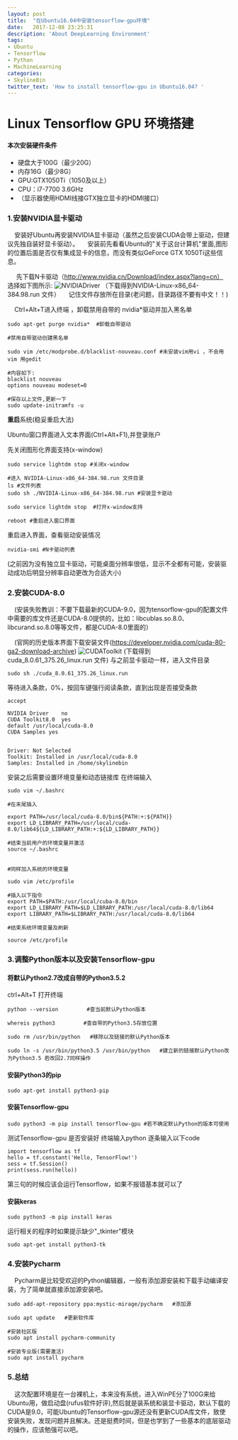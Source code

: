 ```yaml
---
layout: post
title:  "在Ubuntu16.04中安装tensorflow-gpu环境"
date:   2017-12-08 23:25:31
description: 'About DeepLearning Environment'
tags:
- Ubuntu
- Tensorflow
- Python
- MachineLearning
categories:
- SkylineBin
twitter_text: 'How to install tensorflow-gpu in Ubuntu16.04? '
---
```


# Linux Tensorflow GPU 环境搭建


#### 本次安装硬件条件
* 硬盘大于100G（最少20G）
* 内存16G（最少8G）
* GPU:GTX1050Ti（1050及以上）
* CPU：i7-7700 3.6GHz
* （显示器使用HDMI线接GTX独立显卡的HDMI接口）

### 1.安装NVIDIA显卡驱动
&nbsp;&nbsp;&nbsp;&nbsp;安装好Ubuntu再安装NVIDIA显卡驱动（虽然之后安装CUDA会带上驱动，但建议先独自装好显卡驱动）。
&nbsp;&nbsp;&nbsp;&nbsp;安装前先看看Ubuntu的"关于这台计算机"里面,图形的位置后面是否仅有集成显卡的信息，而没有类似GeForce GTX 1050Ti这些信息。

&nbsp;&nbsp;&nbsp;&nbsp;&nbsp;先下载N卡驱动（http://www.nvidia.cn/Download/index.aspx?lang=cn）
选择如下图所示:
![NVIDIADriver](https://store.skylinebin.com/NVIDIADriver.png)
（下载得到NVIDIA-Linux-x86_64-384.98.run 文件）
&nbsp;&nbsp;&nbsp;&nbsp;记住文件存放所在目录(老问题，目录路径不要有中文！！)

&nbsp;&nbsp;&nbsp;&nbsp;Ctrl+Alt+T进入终端 ，卸载禁用自带的 nvidia*驱动并加入黑名单
```
sudo apt-get purge nvidia*  #卸载自带驱动

#禁用自带驱动创建黑名单

sudo vim /etc/modprobe.d/blacklist-nouveau.conf #未安装vim用vi ，不会用vim 用gedit

#内容如下:
blacklist nouveau
options nouveau modeset=0

#保存以上文件,更新一下
sudo update-initramfs -u

```
<strong>重启</strong>系统(稳妥重启大法)

Ubuntu窗口界面进入文本界面(Ctrl+Alt+F1),并登录账户

先关闭图形化界面支持(x-window)

```
sudo service lightdm stop #关闭x-window

#进入 NVIDIA-Linux-x86_64-384.98.run 文件目录
ls #文件列表
sudo sh ./NVIDIA-Linux-x86_64-384.98.run #安装显卡驱动

sudo service lightdm stop  #打开x-window支持

reboot #重启进入窗口界面

```
重启进入界面，查看驱动安装情况
```
nvidia-smi #N卡驱动列表
```
(之前因为没有独立显卡驱动，可能桌面分辨率很低，显示不全都有可能，安装驱动成功后明显分辨率自动更改为合适大小)

### 2.安装CUDA-8.0
&nbsp;&nbsp;&nbsp;&nbsp;(安装失败教训：不要下载最新的CUDA-9.0，因为tensorflow-gpu的配置文件中需要的库文件还是CUDA-8.0提供的，比如：libcublas.so.8.0、libcurand.so.8.0等等文件，都是CUDA-8.0里面的）

&nbsp;&nbsp;&nbsp;&nbsp;(官网的历史版本界面下载安装文件(https://developer.nvidia.com/cuda-80-ga2-download-archive)
![CUDAToolkit](https://store.skylinebin.com/CUDAToolkit.png)
(下载得到cuda_8.0.61_375.26_linux.run 文件)
与之前显卡驱动一样，进入文件目录
```
sudo sh ./cuda_8.0.61_375.26_linux.run
```
等待进入条款，0%，按回车键强行阅读条款，直到出现是否接受条款
```
accept

NVIDIA Driver    no
CUDA Toolkit8.0  yes
default /usr/local/cuda-8.0
CUDA Samples yes


Driver: Not Selected
Toolkit: Installed in /usr/local/cuda-8.0
Samples: Installed in /home/skylinebin

```
安装之后需要设置环境变量和动态链接库
在终端输入
```
sudo vim ~/.bashrc

#在末尾插入

export PATH=/usr/local/cuda-8.0/bin${PATH:+:${PATH}}
export LD_LIBRARY_PATH=/usr/local/cuda-8.0/lib64${LD_LIBRARY_PATH:+:${LD_LIBRARY_PATH}}

#结束当前用户的环境变量并激活
source ~/.bashrc


#同样加入系统的环境变量

sudo vim /etc/profile

#插入以下指令
export PATH=$PATH:/usr/local/cuba-8.0/bin
export LD_LIBRARY_PATH=$LD_LIBRARY_PATH:/usr/local/cuda-8.0/lib64
export LIBRARY_PATH=$LIBRARY_PATH:/usr/local/cuda-8.0/lib64

#结束系统环境变量及刷新

source /etc/profile

```

### 3.调整Python版本以及安装Tensorflow-gpu

#### 将默认Python2.7改成自带的Python3.5.2
ctrl+Alt+T 打开终端
```
python --version         #查当前默认Python版本

whereis python3         #查自带的Python3.5存放位置

sudo rm /usr/bin/python   #移除以及链接的默认Python版本

sudo ln -s /usr/bin/python3.5 /usr/bin/python   #建立新的链接默认Python改为Python3.5 若改回2.7同样操作

```
#### 安装Python3的pip
```
sudo apt-get install python3-pip
```
#### 安装Tensorflow-gpu
```
sudo python3 -m pip install tensorflow-gpu #若不确定默认Python的版本可使用
```
测试Tensorflow-gpu 是否安装好
终端输入python 逐条输入以下code
```
import tensorflow as tf
hello = tf.constant('Hello, TensorFlow!')
sess = tf.Session()
print(sess.run(hello))

```
第三句的时候应该会运行Tensorflow，如果不报错基本就可以了

#### 安装keras
```
sudo python3 -m pip install keras
```


运行相关的程序时如果提示缺少"_tkinter"模块
```
sudo apt-get install python3-tk
```

### 4.安装Pycharm
&nbsp;&nbsp;&nbsp;&nbsp;Pycharm是比较受欢迎的Python编辑器，一般有添加源安装和下载手动编译安装，为了简单就直接添加源安装吧。
```
sudo add-apt-repository ppa:mystic-mirage/pycharm   #添加源

sudo apt update   #更新软件库

#安装社区版
sudo apt install pycharm-community

#安装专业版(需要激活)
sudo apt install pycharm

```


### 5.总结
&nbsp;&nbsp;&nbsp;&nbsp;这次配置环境是在一台裸机上，本来没有系统，进入WinPE分了100G来给Ubuntu用，做启动盘(rufus软件好评),然后就是装系统和装显卡驱动，默认下载的CUDA是9.0，可能Ubuntu的Tensorflow-gpu源还没有更新CUDA库文件，致使安装失败，发现问题并且解决。还是挺费时间，但是也学到了一些基本的底层驱动的操作，应该勉强可以吧。
